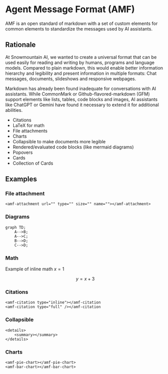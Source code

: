# Agent Message Format (AMF)

AMF is an open standard of markdown with a set of custom elements for common elements to standardize the messages used by AI assistants.

## Rationale

At Snowmountain AI, we wanted to create a universal format that can be used easily for reading and writing by humans, programs and language models. Compared to plain markdown, this would enable better information hierarchy and legibility and present information in multiple formats: Chat messages, documents, slideshows and responsive webpages.

Markdown has already been found inadequate for conversations with AI assistants. While CommonMark or Github-flavored-markdown (GFM) support elements like lists, tables, code blocks and images, AI assistants like ChatGPT or Gemini have found it necessary to extend it for additional abilities.

- Citations
- LaTeX for math
- File attachments
- Charts
- Collapsible to make documents more legible
- Rendered/evaluated code blocks (like mermaid diagrams)
- Popovers
- Cards
- Collection of Cards

## Examples


### File attachment

```
<amf-attachment url="" type="" size="" name=""></amf-attachment>
```

### Diagrams

```mermaid
graph TD;
    A-->B;
    A-->C;
    B-->D;
    C-->D;
```

### Math

Example of inline math $x = 1$

$$
y = x + 3
$$

### Citations

```
<amf-citation type="inline"></amf-citation
<amf-citation type="full" /></amf-citation
```

### Collapsible
```
<details>
    <summary></summary>
</details>
```

### Charts

```
<amf-pie-chart></amf-pie-chart>
<amf-bar-chart></amf-bar-chart>
```